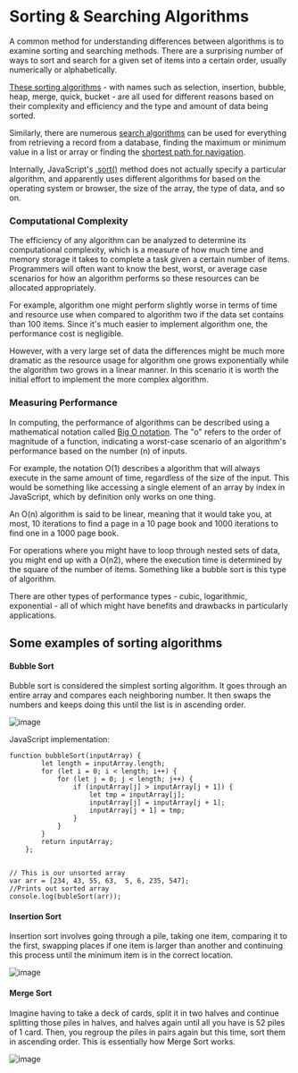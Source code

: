 # Sorting & Searching Algorithms

A common method for understanding differences between algorithms is to examine sorting and searching methods. 
There are a surprising number of ways to sort and search for a given set of items into a certain order, usually numerically or alphabetically.

[These sorting algorithms](https://en.wikipedia.org/wiki/Sorting_algorithm) - with names such as selection, insertion, bubble, heap, merge, quick, bucket - are all 
used for different reasons based on their complexity and efficiency and the type and amount of data being sorted.

Similarly, there are numerous [search algorithms](https://en.wikipedia.org/wiki/Search_algorithm) can be used for everything from retrieving a record from a database, finding the 
maximum or minimum value in a list or array or finding the [shortest path for navigation](https://en.wikipedia.org/wiki/Travelling_salesman_problem). 

Internally, JavaScript's [.sort()](https://tc39.es/ecma262/#sec-array.prototype.sort) method does not actually specify a particular algorithm, and apparently uses different algorithms for based on the operating system or browser, the size of the array, the type of data, and so on.

### Computational Complexity 

The efficiency of any algorithm can be analyzed to determine its computational complexity, which is a measure of how much time and memory storage it takes to complete a task given a certain number of items. Programmers will often want to know the best, worst, or average case scenarios for how an algorithm performs so these resources can be allocated appropriately.

For example, algorithm one might perform slightly worse in terms of time and resource use when compared to algorithm two if the data set contains than 100 items. Since it's much easier to implement algorithm one, the performance cost is negligible.

However, with a very large set of data the differences might be much more dramatic as the resource usage for algorithm one grows exponentially while the algorithm two grows in a linear manner. In this scenario it is worth the initial effort to implement the more complex algorithm.

### Measuring Performance
In computing, the performance of algorithms can be described using a mathematical notation called [Big O notation](https://en.wikipedia.org/wiki/Big_O_notation). The "o" refers to the order of magnitude of a function, indicating a worst-case scenario of an algorithm's performance based on the number (n) of inputs.

For example, the notation O(1) describes a algorithm that will always execute in the same amount of time, regardless of the size of the input. This would be something like accessing a single element of an array by index in JavaScript, which by definition only works on one thing.

An O(n) algorithm is said to be linear, meaning that it would take you, at most, 10 iterations to find a page in a 10 page book and 1000 iterations to find one in a 1000 page book.

For operations where you might have to loop through nested sets of data, you might end up with a O(n2), where the execution time is determined by the square of the number of items. Something like a bubble sort is this type of algorithm.

There are other types of performance types - cubic, logarithmic, exponential - all of which might have benefits and drawbacks in particularly applications.

## Some examples of sorting algorithms

#### Bubble Sort

Bubble sort is considered the simplest sorting algorithm. It goes through an entire array and compares each neighboring number. It then swaps the numbers and keeps doing this until the list is in ascending order.

![image](https://miro.medium.com/max/600/1*1MiLjMYgr2r2fDORCJn89w.gif)

JavaScript implementation:

```
function bubbleSort(inputArray) {
		let length = inputArray.length;
		for (let i = 0; i < length; i++) {
			for (let j = 0; j < length; j++) {
				if (inputArray[j] > inputArray[j + 1]) {
					let tmp = inputArray[j];
					inputArray[j] = inputArray[j + 1];
					inputArray[j + 1] = tmp;
				}
			}
		}
		return inputArray;
	};
  
  
// This is our unsorted array
var arr = [234, 43, 55, 63,  5, 6, 235, 547];
//Prints out sorted array
console.log(bubleSort(arr));
```



#### Insertion Sort

Insertion sort involves going through a pile, taking one item, comparing it to the first, swapping places if one item is larger than another and continuing this process until the minimum item is in the correct location.

![image](https://miro.medium.com/max/1102/1*krA0OFxEDgi8hVHJffCi4w.gif)


#### Merge Sort

Imagine having to take a deck of cards, split it in two halves and continue splitting those piles in halves, and halves again until all you have is 52 piles of 1 card. Then, you regroup the piles in pairs again but this time, sort them in ascending order. This is essentially how Merge Sort works.

![image](https://miro.medium.com/max/600/1*bmfRxyIQZEK0Iu5T6YV1sw.gif)




